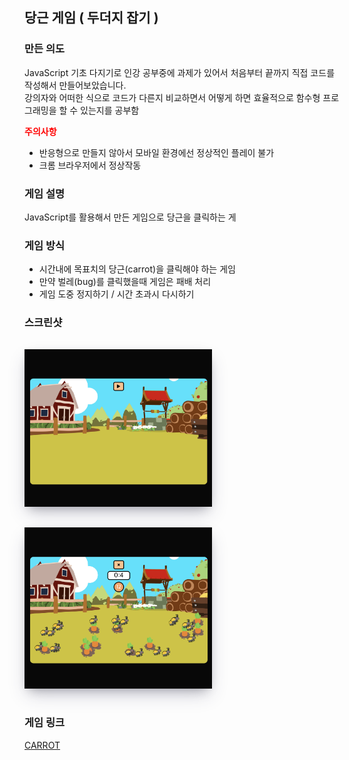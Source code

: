 ## 당근 게임 ( 두더지 잡기 )


### 만든 의도
JavaScript 기초 다지기로 인강 공부중에 과제가 있어서 처음부터 끝까지 직접 코드를 작성해서 만들어보았습니다. <br>
강의자와 어떠한 식으로 코드가 다른지 비교하면서 어떻게 하면 효율적으로 함수형 프로그래밍을 할 수 있는지를 공부함

<strong><span style="color:red">주의사항</span></strong> <br>
- 반응형으로 만들지 않아서 모바일 환경에선 정상적인 플레이 불가 <br>
- 크롬 브라우저에서 정상작동
### 게임 설명
JavaScript를 활용해서 만든 게임으로 당근을 클릭하는 게

### 게임 방식
- 시간내에 목표치의 당근(carrot)을 클릭해야 하는 게임
- 만약 벌레(bug)를 클릭했을때 게임은 패배 처리
- 게임 도중 정지하기 / 시간 초과시 다시하기

### 스크린샷
<img src='/img/beforeGame.png' alt='game screenshot' style="width:300px; margin-top:15px; margin-bottom:15px; box-shadow: rgba(50, 50, 93, 0.25) 0px 13px 27px -5px, rgba(0, 0, 0, 0.3) 0px 8px 16px -8px, rgba(0, 0, 0, 0.024) 0px -6px 16px -6px;"/>
<img src='/img/afterGame.png' alt='game screenshot' style="width:300px; margin-top:15px; margin-bottom:15px; box-shadow: rgba(50, 50, 93, 0.25) 0px 13px 27px -5px, rgba(0, 0, 0, 0.3) 0px 8px 16px -8px, rgba(0, 0, 0, 0.024) 0px -6px 16px -6px;"/>

### 게임 링크
[CARROT]('https://chanho-yoon.github.io/Whac-A-Carrot/')